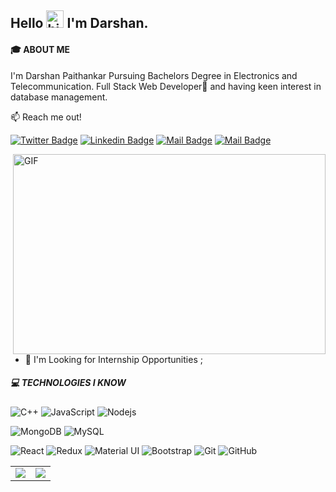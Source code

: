 ## Hello <img src="https://user-images.githubusercontent.com/1303154/88677602-1635ba80-d120-11ea-84d8-d263ba5fc3c0.gif" width="28px" alt="hi"> I'm Darshan.

#### 🎓 ABOUT ME

I'm Darshan Paithankar Pursuing Bachelors Degree in Electronics and Telecommunication. Full Stack Web Developer🚀 and having keen interest in database management.

:mailbox: Reach me out!

[![Twitter Badge](https://img.shields.io/badge/-@ameya-1ca0f1?style=flat&labelColor=1ca0f1&logo=twitter&logoColor=white&link=https://twitter.com/darshan_paithankar)](https://twitter.com/DarshanDP02) [![Linkedin Badge](https://img.shields.io/badge/-DarshanPaithankar-0e76a8?style=flat&labelColor=0e76a8&logo=linkedin&logoColor=white)](https://www.linkedin.com/in/darshan-paithankar-8aa5b81a7/) [![Mail Badge](https://img.shields.io/badge/-@darshanpaithankar-e84393?style=flat&labelColor=e84393&logo=instagram&logoColor=white)](https://www.instagram.com/darshan_paithankar/) [![Mail Badge](https://img.shields.io/badge/-Darshan-c0392b?style=flat&labelColor=c0392b&logo=gmail&logoColor=white)](mailto:paithankardarshan02@gmail.com)

<img align="right" alt="GIF" src="https://cdn.dribbble.com/users/45010/screenshots/14281687/media/79f87d23670e2144bd2d5e2742185c8e.png?compress=1&resize=1600x1200" width="500" height="320" />

<!-- TODO: Add last video link -->

- 💬 I'm Looking for Internship Opportunities ;

##### 💻 TECHNOLOGIES I KNOW

<!-- TODO: Make technologies links takes you to repositories -->

![C++](https://img.shields.io/badge/-C++-00599C?style=flat-square&logo=c)
![JavaScript](https://img.shields.io/badge/-JavaScript-black?style=flat-square&logo=javascript)
![Nodejs](https://img.shields.io/badge/-Nodejs-black?style=flat-square&logo=Node.js)

![MongoDB](https://img.shields.io/badge/-MongoDB-black?style=flat-square&logo=mongodb)
![MySQL](https://img.shields.io/badge/-MySQL-black?style=flat-square&logo=mysql)

![React](https://img.shields.io/badge/-React-black?style=flat-square&logo=react)
![Redux](https://img.shields.io/badge/-Redux-blueviolet?style=flat-square&logo=redux)
![Material UI](https://img.shields.io/badge/-Material%20UI-black?style=flat-square&logo=material-ui)
![Bootstrap](https://img.shields.io/badge/-Bootstrap-563D7C?style=flat-square&logo=bootstrap)
![Git](https://img.shields.io/badge/-Git-black?style=flat-square&logo=git)
![GitHub](https://img.shields.io/badge/-GitHub-181717?style=flat-square&logo=github)

<table>
  <tr>
    <td valign="top"><img align="center" src="https://github-readme-streak-stats.herokuapp.com/?user=Darshan0816&theme=radical" />
</td>
    <td valign="top"><img src="https://github-readme-stats.vercel.app/api?username=Darshan0816&show_icons=true&theme=radical" />
</td>
  </tr>
</table>

